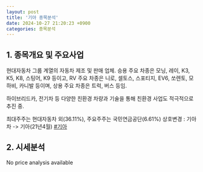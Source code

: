 ```yaml
---
layout: post
title: '기아 종목분석'
date: 2024-10-27 21:20:23 +0900
categories: 종목분석
---
```


## 1. 종목개요 및 주요사업

현대자동차 그룹 계열의 자동차 제조 및 판매 업체. 승용 주요 차종은 모닝, 레이, K3, K5, K8, 스팅어, K9 등이고, RV 주요 차종은 니로, 셀토스, 스포티지, EV6, 쏘렌토, 모하비, 카니발 등이며, 상용 주요 차종은 트럭, 버스 등임.

하이브리드카, 전기차 등 다양한 친환경 차량과 기술을 통해 친환경 사업도 적극적으로 추진 중. 

최대주주는 현대자동차 외(36.11%), 주요주주는 국민연금공단(6.61%) 상호변경 : 기아차 -> 기아(21년4월)
[#기아](#)

## 2. 시세분석

No price analysis available
